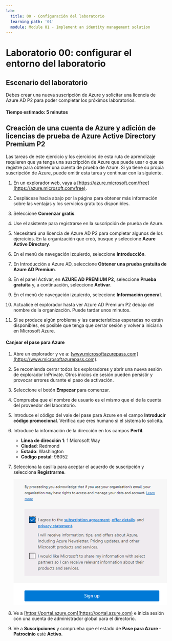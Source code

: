 ```yaml
---
lab:
  title: 00 - Configuración del laboratorio
  learning path: '01'
  module: Module 01 - Implement an identity management solution
---
```


# Laboratorio 00: configurar el entorno del laboratorio

## Escenario del laboratorio

Debes crear una nueva suscripción de Azure y solicitar una licencia de Azure AD P2 para poder completar los próximos laboratorios.

#### Tiempo estimado: 5 minutos

## Creación de una cuenta de Azure y adición de licencias de prueba de Azure Active Directory Premium P2

Las tareas de este ejercicio y los ejercicios de esta ruta de aprendizaje requieren que ya tenga una suscripción de Azure que puede usar o que se registre para obtener una cuenta de prueba de Azure. Si ya tiene su propia suscripción de Azure, puede omitir esta tarea y continuar con la siguiente.

1. En un explorador web, vaya a [https://azure.microsoft.com/free](https://azure.microsoft.com/free).

1. Desplácese hacia abajo por la página para obtener más información sobre las ventajas y los servicios gratuitos disponibles.

1. Seleccione **Comenzar gratis**.

1. Use el asistente para registrarse en la suscripción de prueba de Azure.

1. Necesitará una licencia de Azure AD P2 para completar algunos de los ejercicios. En la organización que creó, busque y seleccione **Azure Active Directory**.

1. En el menú de navegación izquierdo, seleccione **Introducción**.

1. En Introducción a Azure AD, seleccione **Obtener una prueba gratuita de Azure AD Premium**.

1. En el panel Activar, en **AZURE AD PREMIUM P2**, seleccione **Prueba gratuita** y, a continuación, seleccione **Activar**.

1. En el menú de navegación izquierdo, seleccione **Información general**.

1. Actualice el explorador hasta ver Azure AD Premium P2 debajo del nombre de la organización. Puede tardar unos minutos.

1. Si se produce algún problema y las características esperadas no están disponibles, es posible que tenga que cerrar sesión y volver a iniciarla en Microsoft Azure.

#### Canjear el pase para Azure

1. Abre un explorador y ve a: [www.microsoftazurepass.com](https://www.microsoftazurepass.com).

1. Se recomienda cerrar todos los exploradores y abrir una nueva sesión de explorador InPrivate. Otros inicios de sesión pueden persistir y provocar errores durante el paso de activación.

1. Seleccione el botón **Empezar** para comenzar.

1. Comprueba que el nombre de usuario es el mismo que el de la cuenta del proveedor del laboratorio.

1. Introduce el código del vale del pase para Azure en el campo **Introducir código promocional**. Verifica que eres humano si el sistema lo solicita. 

1. Introduce la información de la dirección en los campos **Perfil**.
    - **Línea de dirección 1**: 1 Microsoft Way
    - **Ciudad**: Redmond
    - **Estado**: Washington
    - **Código postal**: 98052

1. Selecciona la casilla para aceptar el acuerdo de suscripción y selecciona **Registrarme**.

    ![Acepta el acuerdo de suscripción y regístrate](media/azurepassactivation.png)

1. Ve a [https://portal.azure.com](https://portal.azure.com) e inicia sesión con una cuenta de administrador global para el directorio.

1. Ve a **Suscripciones** y comprueba que el estado de **Pase para Azure - Patrocinio** esté **Activo**. 
